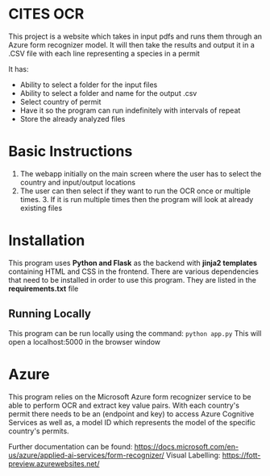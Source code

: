 ﻿# CITES OCR

This project is a website which takes in input pdfs and runs them through an Azure form recognizer model. It will then take the results and output it in a .CSV file with each line representing a species in a permit

It has: 

 - Ability to select a folder for the input files
 - Ability to select a folder and name for the output .csv
 - Select country of permit 
 - Have it so the program can run indefinitely with intervals of repeat
 - Store the already analyzed files

# Basic Instructions 

 1. The webapp initially on the main screen where the user has to select the country and input/output locations
 2. The user can then select if they want to run the OCR once or multiple times. 
	 3. If it is run multiple times then the program will look at already existing files


# Installation

This program uses **Python and Flask** as the backend with **jinja2 templates** containing HTML and CSS in the frontend. There are various dependencies that need to be installed in order to use this program. They are listed in the **requirements.txt** file

## Running Locally
This program can be run locally using the command: `python app.py`
This will open a localhost:5000 in the browser window

# Azure
This program relies on the Microsoft Azure form recognizer service to be able to perform OCR and extract key value pairs. With each country's permit there needs to be an (endpoint and key) to access Azure Cognitive Services as well as, a model ID which represents the model of the specific country's permits.

Further documentation can be found: https://docs.microsoft.com/en-us/azure/applied-ai-services/form-recognizer/
Visual Labelling: https://fott-preview.azurewebsites.net/
